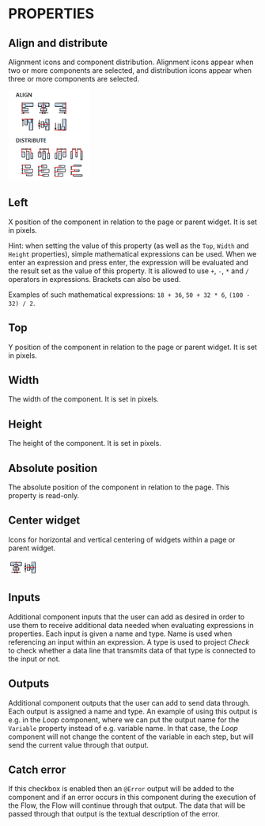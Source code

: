 # PROPERTIES

## Align and distribute

Alignment icons and component distribution. Alignment icons appear when two or more components are selected, and distribution icons appear when three or more components are selected.

![Alt text](images/align_and_distribute.png)

## Left

X position of the component in relation to the page or parent widget. It is set in pixels.

Hint: when setting the value of this property (as well as the `Top`, `Width` and `Height` properties), simple mathematical expressions can be used. When we enter an expression and press enter, the expression will be evaluated and the result set as the value of this property. It is allowed to use `+`, `-`, `*` and `/` operators in expressions. Brackets can also be used.

Examples of such mathematical expressions: `18 + 36`, `50 + 32 * 6`, `(100 - 32) / 2`.

## Top

Y position of the component in relation to the page or parent widget. It is set in pixels.

## Width

The width of the component. It is set in pixels.

## Height

The height of the component. It is set in pixels.

## Absolute position

The absolute position of the component in relation to the page. This property is read-only.

## Center widget

Icons for horizontal and vertical centering of widgets within a page or parent widget.

![Alt text](images/widget_centering.png)

## Inputs

Additional component inputs that the user can add as desired in order to use them to receive additional data needed when evaluating expressions in properties. Each input is given a name and type. Name is used when referencing an input within an expression. A type is used to project _Check_ to check whether a data line that transmits data of that type is connected to the input or not.

## Outputs

Additional component outputs that the user can add to send data through. Each output is assigned a name and type. An example of using this output is e.g. in the _Loop_ component, where we can put the output name for the `Variable` property instead of e.g. variable name. In that case, the _Loop_ component will not change the content of the variable in each step, but will send the current value through that output.

## Catch error

If this checkbox is enabled then an `@Error` output will be added to the component and if an error occurs in this component during the execution of the Flow, the Flow will continue through that output. The data that will be passed through that output is the textual description of the error.

